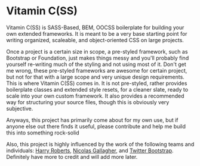 Vitamin C(SS)
==========

Vitamin C(SS) is SASS-Based, BEM, OOCSS boilerplate for building your own extended frameworks. It is meant to be a very base starting point for writing organized, scaleable, and object-oriented CSS on large projects.

Once a project is a certain size in scope, a pre-styled framework, such as Bootstrap or Foundation, just makes things messy and you'll probably find yourself re-writing much of the styling and not using most of it. Don't get me wrong, these pre-styled frameworks are awesome for certain project, but not for that with a large scope and very unique design requirements. This is where Vitamin C(SS) comes in. It is not pre-styled, rather provides boilerplate classes and extended style resets, for a cleaner slate, ready to scale into your own custom framework. It also provides a recommended way for structuring your source files, though this is obviously very subjective.

Anyways, this project has primarily come about for my own use, but if anyone else out there finds it useful, please contribute and help me build this into something rock-solid

Also, this project is highly influenced by the work of the following teams and individuals: <a href="https://github.com/csswizardry">Harry Roberts</a>, <a href="https://github.com/necolas">Nicolas Gallagher</a>, and <a href="https://github.com/twbs">Twitter Bootstrap</a>. Definitely have more to credit and will add more later.
